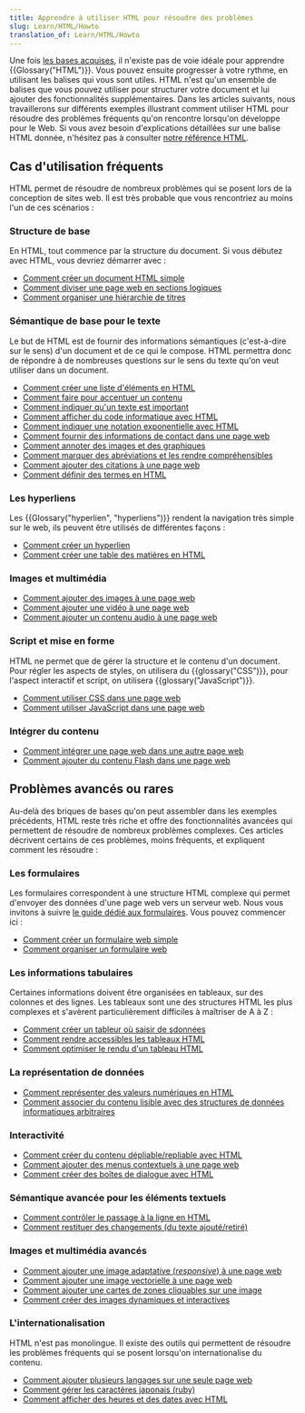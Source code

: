```yaml
---
title: Apprendre à utiliser HTML pour résoudre des problèmes
slug: Learn/HTML/Howto
translation_of: Learn/HTML/Howto
---
```


Une fois [les bases acquises](/fr/docs/Apprendre/Commencer_avec_le_web/Les_bases_HTML), il n'existe pas de voie idéale pour apprendre {{Glossary("HTML")}}. Vous pouvez ensuite progresser à votre rythme, en utilisant les balises qui vous sont utiles. HTML n'est qu'un ensemble de balises que vous pouvez utiliser pour structurer votre document et lui ajouter des fonctionnalités supplémentaires. Dans les articles suivants, nous travaillerons sur différents exemples illustrant comment utiliser HTML pour résoudre des problèmes fréquents qu'on rencontre lorsqu'on développe pour le Web. Si vous avez besoin d'explications détaillées sur une balise HTML donnée, n'hésitez pas à consulter [notre référence HTML](/fr/docs/Web/HTML/Reference).

## Cas d'utilisation fréquents

HTML permet de résoudre de nombreux problèmes qui se posent lors de la conception de sites web. Il est très probable que vous rencontriez au moins l'un de ces scénarios :

### Structure de base

En HTML, tout commence par la structure du document. Si vous débutez avec HTML, vous devriez démarrer avec :

- [Comment créer un document HTML simple](/fr/docs/Apprendre/HTML/Comment/Cr%C3%A9er_un_document_HTML_simple)
- [Comment diviser une page web en sections logiques](/fr/docs/Apprendre/HTML/Comment/D%C3%A9couper_une_page_web_en_sections_logiques)
- [Comment organiser une hiérarchie de titres](/fr/docs/Apprendre/HTML/Comment/Mettre_en_place_une_hi%C3%A9rarchie_de_titres)

### Sémantique de base pour le texte

Le but de HTML est de fournir des informations sémantiques (c'est-à-dire sur le sens) d'un document et de ce qui le compose. HTML permettra donc de répondre à de nombreuses questions sur le sens du texte qu'on veut utiliser dans un document.

- [Comment créer une liste d'éléments en HTML](/fr/docs/Learn/HTML/Howto/Create_list_of_items_with_HTML)
- [Comment faire pour accentuer un contenu](/fr/docs/Learn/HTML/Howto/Emphasize_content_or_indicate_that_text_is_important)
- [Comment indiquer qu'un texte est important](/fr/docs/Learn/HTML/Howto/Emphasize_content_or_indicate_that_text_is_important)
- [Comment afficher du code informatique avec HTML](/fr/docs/Learn/HTML/Howto/Display_computer_code_with_HTML)
- [Comment indiquer une notation exponentielle avec HTML](/fr/docs/Learn/HTML/Howto/Indicate_exponential_notation_with_HTML)
- [Comment fournir des informations de contact dans une page web](/fr/docs/Learn/HTML/Howto/Provide_contact_information_within_a_webpage)
- [Comment annoter des images et des graphiques](/fr/docs/Learn/HTML/Howto/Annotate_images_and_graphics)
- [Comment marquer des abréviations et les rendre compréhensibles](/fr/docs/Learn/HTML/Howto/Mark_abbreviations_and_make_them_understandable)
- [Comment ajouter des citations à une page web](/fr/docs/Learn/HTML/Howto/Add_citations_to_webpages)
- [Comment définir des termes en HTML](/fr/docs/Learn/HTML/Howto/Define_terms_with_HTML)

### Les hyperliens

Les {{Glossary("hyperlien", "hyperliens")}} rendent la navigation très simple sur le web, ils peuvent être utilisés de différentes façons :

- [Comment créer un hyperlien](/fr/docs/Learn/HTML/Howto/Create_a_hyperlink)
- [Comment créer une table des matières en HTML](/fr/docs/Learn/HTML/Howto/Create_list_of_items_with_HTML)

### Images et multimédia

- [Comment ajouter des images à une page web](/fr/docs/Learn/HTML/Howto/Add_images_to_a_webpage)
- [Comment ajouter une vidéo à une page web](/fr/docs/Learn/HTML/Howto/Add_audio_or_video_content_to_a_webpage)
- [Comment ajouter un contenu audio à une page web](/fr/docs/Learn/HTML/Howto/Add_audio_or_video_content_to_a_webpage)

### Script et mise en forme

HTML ne permet que de gérer la structure et le contenu d'un document. Pour régler les aspects de styles, on utilisera du {{glossary("CSS")}}, pour l'aspect interactif et script, on utilisera {{glossary("JavaScript")}}.

- [Comment utiliser CSS dans une page web](/fr/docs/Learn/HTML/Howto/Use_CSS_within_a_webpage)
- [Comment utiliser JavaScript dans une page web](/fr/docs/Learn/HTML/Howto/Use_JavaScript_within_a_webpage)

### Intégrer du contenu

- [Comment intégrer une page web dans une autre page web](/fr/docs/Learn/HTML/Howto/Embed_a_webpage_within_another_webpage)
- [Comment ajouter du contenu Flash dans une page web](/fr/docs/Learn/HTML/Howto/Add_Flash_content_within_a_webpage)

## Problèmes avancés ou rares

Au-delà des briques de bases qu'on peut assembler dans les exemples précédents, HTML reste très riche et offre des fonctionnalités avancées qui permettent de résoudre de nombreux problèmes complexes. Ces articles décrivent certains de ces problèmes, moins fréquents, et expliquent comment les résoudre :

### Les formulaires

Les formulaires correspondent à une structure HTML complexe qui permet d'envoyer des données d'une page web vers un serveur web. Nous vous invitons à suivre [le guide dédié aux formulaires](/fr/docs/Web/Guide/HTML/Formulaires). Vous pouvez commencer ici :

- [Comment créer un formulaire web simple](/fr/docs/Web/Guide/HTML/Formulaires/Mon_premier_formulaire_HTML)
- [Comment organiser un formulaire web](/fr/docs/Web/Guide/HTML/Formulaires/Comment_structurer_un_formulaire_HTML)

### Les informations tabulaires

Certaines informations doivent être organisées en tableaux, sur des colonnes et des lignes. Les tableaux sont une des structures HTML les plus complexes et s'avèrent particulièrement difficiles à maîtriser de A à Z :

- [Comment créer un tableur où saisir de sdonnées](/fr/docs/Learn/HTML/Howto/Create_a_data_spreadsheet)
- [Comment rendre accessibles les tableaux HTML](/fr/docs/Learn/HTML/Howto/Make_HTML_tables_accessible)
- [Comment optimiser le rendu d'un tableau HTML](/fr/docs/Learn/HTML/Howto/Optimize_HTML_table_rendering)

### La représentation de données

- [Comment représenter des valeurs numériques en HTML](/fr/docs/Learn/HTMLHowto/Represent_numeric_values_with_HTML)
- [Comment associer du contenu lisible avec des structures de données informatiques arbitraires](/fr/docs/Learn/HTML/Howto/Associate_human_readable_content_with_arbitrary_computer_data_structures)

### Interactivité

- [Comment créer du contenu dépliable/repliable avec HTML](/fr/docs/Learn/HTML/Howto/Create_collapsible_content_with_HTML)
- [Comment ajouter des menus contextuels à une page web](/fr/docs/Learn/HTML/Howto/Add_context_menus_to_a_webpage)
- [Comment créer des boîtes de dialogue avec HTML](/fr/docs/Learn/HTML/Howto/Create_dialog_boxes_with_HTML)

### Sémantique avancée pour les éléments textuels

- [Comment contrôler le passage à la ligne en HTML](/fr/docs/Learn/HTML/Howto/Take_control_of_HTML_line_breaking)
- [Comment restituer des changements (du texte ajouté/retiré)](/fr/docs/Learn/HTML/Howto/Mark_text_insertion_and_deletion)

### Images et multimédia avancés

- [Comment ajouter une image adaptative (_responsive_) à une page web](/fr/docs/Learn/HTML/Howto/Add_responsive_image_to_a_webpage)
- [Comment ajouter une image vectorielle à une page web](/fr/docs/Learn/HTML/Howto/Add_vector_image_to_a_webpage)
- [Comment ajouter une cartes de zones cliquables sur une image](/fr/docs/Learn/HTML/Howto/Add_a_hit_map_on_top_of_an_image)
- [Comment créer des images dynamiques et interactives](/fr/docs/Learn/HTML/Howto/Create_dynamic_and_interactive_images)

### L'internationalisation

HTML n'est pas monolingue. Il existe des outils qui permettent de résoudre les problèmes fréquents qui se posent lorsqu'on internationalise du contenu.

- [Comment ajouter plusieurs langages sur une seule page web](/fr/docs/Learn/HTML/Howto/Add_multiple_languages_into_a_single_webpage)
- [Comment gérer les caractères japonais (ruby)](/fr/docs/Learn/HTML/Howto/Handle_Japanese_ruby_characters)
- [Comment afficher des heures et des dates avec HTML](/fr/docs/Learn/HTML/Howto/Display_time_and_date_with_HTML)
